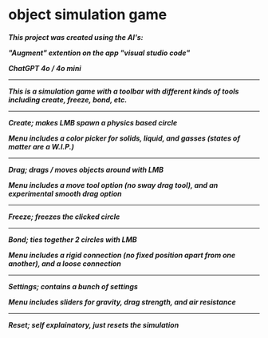 # object simulation game
<h5>
  <p>This project was created using the AI's:
  <p>"Augment" extention on the app "visual studio code"
  <p>ChatGPT 4o / 4o mini
  <hr>
  <p>This is a simulation game with a toolbar with different kinds of tools including create, freeze, bond, etc.
  <hr>
  <p>Create; makes LMB spawn a physics based circle
  <p>Menu includes a color picker for solids, liquid, and gasses (states of matter are a W.I.P.)
  <hr>
  <p>Drag; drags / moves objects around with LMB
  <p>Menu includes a move tool option (no sway drag tool), and an experimental smooth drag option
  <hr>
  <p>Freeze; freezes the clicked circle
  <hr>
  <p>Bond; ties together 2 circles with LMB
  <p>Menu includes a rigid connection (no fixed position apart from one another), and a loose connection
  <hr>
  <p>Settings; contains a bunch of settings 
  <p>Menu includes sliders for gravity, drag strength, and air resistance
  <hr>
  <p>Reset; self explainatory, just resets the simulation
</h5>
